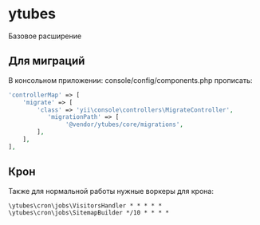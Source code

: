 # ytubes

Базовое расширение

## Для миграций
В консольном приложении: console/config/components.php прописать:
```php
'controllerMap' => [
    'migrate' => [
        'class' => 'yii\console\controllers\MigrateController',
           'migrationPath' => [
                '@vendor/ytubes/core/migrations',
        ],
    ],
],
```
## Крон
Также для нормальной работы нужные воркеры для крона:
```
\ytubes\cron\jobs\VisitorsHandler * * * * *
\ytubes\cron\jobs\SitemapBuilder */10 * * * *
```
